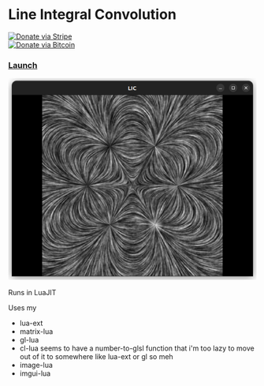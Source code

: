 # Line Integral Convolution

[![Donate via Stripe](https://img.shields.io/badge/Donate-Stripe-green.svg)](https://buy.stripe.com/00gbJZ0OdcNs9zi288)<br>
[![Donate via Bitcoin](https://img.shields.io/badge/Donate-Bitcoin-green.svg)](bitcoin:37fsp7qQKU8XoHZGRQvVzQVP8FrEJ73cSJ)<br>

### [Launch](https://thenumbernine.github.io/glapp-js/index.html?dir=line-integral-convolution&file=run.lua)

[![](pic.png)](https://thenumbernine.github.io/glapp-js/index.html?dir=line-integral-convolution&file=run.lua)

Runs in LuaJIT

Uses my 
- lua-ext
- matrix-lua
- gl-lua
- cl-lua seems to have a number-to-glsl function that i'm too lazy to move out of it to somewhere like lua-ext or gl so meh 
- image-lua
- imgui-lua
